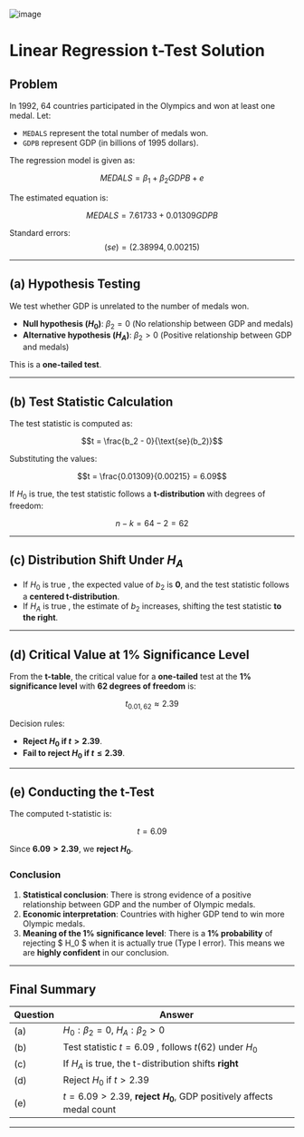 ![image](https://github.com/user-attachments/assets/3fccaf4f-5899-41c1-9ac4-415a63796eed)

# Linear Regression t-Test Solution

## Problem
In 1992, 64 countries participated in the Olympics and won at least one medal. Let:
- `MEDALS` represent the total number of medals won.
- `GDPB` represent GDP (in billions of 1995 dollars).

The regression model is given as:

$$MEDALS = \beta_1 + \beta_2 GDPB + e$$

The estimated equation is:

$$MEDALS = 7.61733 + 0.01309GDPB$$

Standard errors:
$$(se) = (2.38994, 0.00215)$$

---

## (a) Hypothesis Testing
We test whether GDP is unrelated to the number of medals won.

- **Null hypothesis ($H_0$)**: $\beta_2 = 0$ (No relationship between GDP and medals)
- **Alternative hypothesis ($H_A$)**: $\beta_2 > 0$ (Positive relationship between GDP and medals)

This is a **one-tailed test**.

---

## (b) Test Statistic Calculation
The test statistic is computed as:

$$t = \frac{b_2 - 0}{\text{se}(b_2)}$$

Substituting the values:

$$t = \frac{0.01309}{0.00215} = 6.09$$

If $H_0$ is true, the test statistic follows a **t-distribution** with degrees of freedom:

$$n - k = 64 - 2 = 62$$

---

## (c) Distribution Shift Under $H_A$
- If $H_0$ is true , the expected value of $b_2$ is **0**, and the test statistic follows a **centered t-distribution**.
- If $H_A$ is true , the estimate of $b_2$ increases, shifting the test statistic **to the right**.

---

## (d) Critical Value at 1% Significance Level
From the **t-table**, the critical value for a **one-tailed** test at the **1% significance level** with **62 degrees of freedom** is:

$$t_{0.01, 62} \approx 2.39$$

Decision rules:
- **Reject $H_0$ if $t > 2.39$**.
- **Fail to reject $H_0$ if $t \leq 2.39$**.

---

## (e) Conducting the t-Test
The computed t-statistic is:

$$t = 6.09$$

Since **$6.09 > 2.39$**, we **reject $H_0$**.

### **Conclusion**
1. **Statistical conclusion**: There is strong evidence of a positive relationship between GDP and the number of Olympic medals.
2. **Economic interpretation**: Countries with higher GDP tend to win more Olympic medals.
3. **Meaning of the 1% significance level**: There is a **1% probability** of rejecting $ H_0 $ when it is actually true (Type I error). This means we are **highly confident** in our conclusion.

---

## **Final Summary**
| Question | Answer |
|----------|--------|
| (a) | $H_0: \beta_2 = 0$, $H_A: \beta_2 > 0$ |
| (b) | Test statistic $t = 6.09$ , follows $t(62)$ under $H_0$ |
| (c) | If $H_A$ is true, the t-distribution shifts **right** |
| (d) | Reject $H_0$ if $t > 2.39$ |
| (e) | $t = 6.09 > 2.39$, **reject $H_0$**, GDP positively affects medal count |

---

